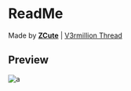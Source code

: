 # ReadMe
Made by [**ZCute**](https://v3rmillion.net/member.php?action=profile&uid=1431869) | [V3rmillion Thread](https://v3rmillion.net/showthread.php?tid=1188164)

## Preview
![a](https://external-content.duckduckgo.com/iu/?u=https%3A%2F%2Fi.vgy.me%2F6nBR49.png)
